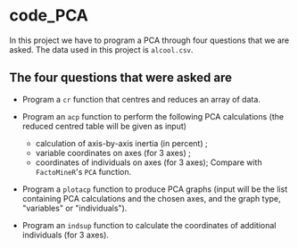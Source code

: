 # code_PCA

In this project we have to program a PCA through four questions that we are asked.
The data used in this project is `alcool.csv`.

## The four questions that were asked are

- Program a `cr` function that centres and reduces an array of data.

- Program an `acp` function to perform the following PCA calculations (the reduced centred table will be given as input)
  * calculation of axis-by-axis inertia (in percent) ;
  * variable coordinates on axes (for 3 axes) ;
  * coordinates of individuals on axes (for 3 axes); 
  Compare with `FactoMineR`'s `PCA` function.
  
- Program a `plotacp` function to produce PCA graphs (input will be the list containing PCA calculations and the chosen axes, and the graph type, "variables" or "individuals").

- Program an `indsup` function to calculate the coordinates of additional individuals (for 3 axes).
